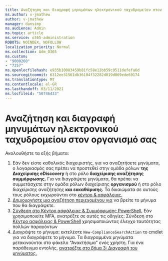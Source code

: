 ```yaml
---
title: Αναζήτηση και διαγραφή μηνυμάτων ηλεκτρονικού ταχυδρομείου στον οργανισμό σας
ms.author: v-jmathew
author: v-jmathew
manager: dansimp
ms.audience: Admin
ms.topic: article
ms.service: o365-administration
ROBOTS: NOINDEX, NOFOLLOW
localization_priority: Normal
ms.collection: Adm_O365
ms.custom:
- "9000260"
- "7257"
ms.openlocfilehash: e935b10083459b81fc58e12bb59c9511defefa6d
ms.sourcegitcommit: 6312ee31561db36104f32282d019d069ede69174
ms.translationtype: MT
ms.contentlocale: el-GR
ms.lasthandoff: 03/11/2021
ms.locfileid: "50746433"
---
```

# <a name="search-for-and-delete-email-messages-in-your-organization"></a>Αναζήτηση και διαγραφή μηνυμάτων ηλεκτρονικού ταχυδρομείου στον οργανισμό σας

Ακολουθήστε τα εξής βήματα:

1. Εάν δεν είστε καθολικός διαχειριστής, για να αναζητήσετε μηνύματα, ο λογαριασμός σας πρέπει να προστεθεί στην ομάδα ρόλων **της Διαχείρισης eDiscovery** ή στο ρόλο **διαχείρισης αναζήτησης συμμόρφωσης.** Για να διαγράψετε μηνύματα, θα πρέπει να συμμετάσχετε στην ομάδα ρόλων διαχείρισης **οργανισμού** ή στο ρόλο διαχείρισης αναζήτησης **και εκκαθάρισης.** Τα δικαιώματα σε αυτούς τους ρόλους εκχωρούνται στο [κέντρο & ασφάλειας.](https://protection.office.com)
2. [Δημιουργήστε μια αναζήτηση περιεχομένου για](https://docs.microsoft.com/office365/securitycompliance/content-search) να βρείτε το μήνυμα που θα διαγράψετε.
3. [Σύνδεση στο Κέντρο ασφάλειας & Συμμόρφωσης PowerShell.](https://docs.microsoft.com/powershell/exchange/office-365-scc/connect-to-scc-powershell/connect-to-scc-powershell) Εάν χρησιμοποιείτε MFA, ανατρέξτε σε αυτές τις οδηγίες: Σύνδεση στο [Κέντρο ασφάλειας & PowerShell](https://docs.microsoft.com/powershell/exchange/office-365-scc/connect-to-scc-powershell/mfa-connect-to-scc-powershell) χρησιμοποιώντας έλεγχο ταυτότητας πολλών παραγόντων
4. Διαγράψτε το μήνυμα: εκτελέστε `New-ComplianceSearchAction` το cmdlet για να διαγράψετε το μήνυμα. Τα διαγραμμένα μηνύματα μετακινούνται στο φάκελο "Ανακτήσιμα" ενός χρήστη. Για ένα παράδειγμα εντολής, [ανατρέξτε στο βήμα 3: Διαγραφή του μηνύματος.](https://docs.microsoft.com/office365/securitycompliance/search-for-and-delete-messages-in-your-organization)
